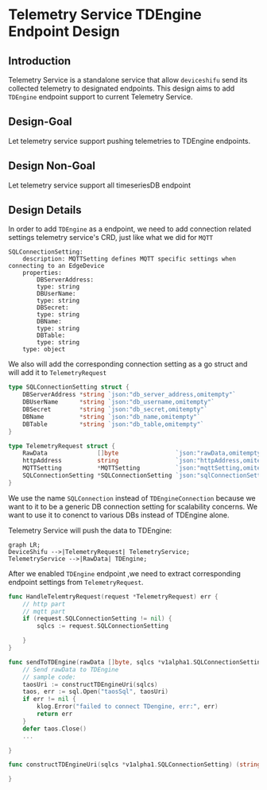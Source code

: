 # Telemetry Service TDEngine Endpoint Design

## Introduction
Telemetry Service is a standalone service that allow `deviceshifu` send its collected telemetry to designated endpoints. This design aims to add `TDEngine` endpoint support to current Telemetry Service.

## Design-Goal
Let telemetry service support pushing telemetries to TDEngine endpoints.

## Design Non-Goal
Let telemetry service support all timeseriesDB endpoint


## Design Details
In order to add `TDEngine` as a endpoint, we need to add connection related settings telemetry service's CRD, just like  what we did for `MQTT` 

```ymal
SQLConnectionSetting:
    description: MQTTSetting defines MQTT specific settings when connecting to an EdgeDevice
    properties:
        DBServerAddress:
        type: string
        DBUserName:
        type: string
        DBSecret:
        type: string
        DBName:
        type: string
        DBTable:
        type: string
    type: object
```

We also will add the corresponding connection setting as a go struct and will add it to `TelemetryRequest`

```go
type SQLConnectionSetting struct {
	DBServerAddress *string `json:"db_server_address,omitempty"`
	DBUserName      *string `json:"db_username,omitempty"`
	DBSecret        *string `json:"db_secret,omitempty"`
	DBName          *string `json:"db_name,omitempty"`
	DBTable         *string `json:"db_table,omitempty"`
}

type TelemetryRequest struct {
	RawData              []byte                `json:"rawData,omitempty"`
	httpAddress          string                `json:"httpAddress,omitempty"`
	MQTTSetting          *MQTTSetting          `json:"mqttSetting,omitempty"`
	SQLConnectionSetting *SQLConnectionSetting `json:"sqlConnectionSetting,omitempty"`
}
```

We use the name `SQLConnection` instead of `TDEngineConnection` because we want to it to be a generic DB connection setting for scalability concerns. We want to use it to conenct to various DBs instead of TDEngine alone.

Telemetry Service will push the data to TDEngine:
```mermaid
graph LR;
DeviceShifu -->|TelemetryRequest| TelemetryService;
TelemetryService -->|RawData| TDEngine;

```

After we enabled `TDEngine` endpoint ,we need to extract corresponding endpoint settings from `TelemetryRequest`.

```go
func HandleTelemtryRequest(request *TelemetryRequest) err {
	// http part
    // mqtt part
    if (request.SQLConnectionSetting != nil) {
        sqlcs := request.SQLConnectionSetting

    }
}

func sendToTDEngine(rawData []byte, sqlcs *v1alpha1.SQLConnectionSetting) err {
	// Send rawData to TDEngine
    // sample code:
    taosUri := constructTDEngineUri(sqlcs)
    taos, err := sql.Open("taosSql", taosUri)
    if err != nil {
        klog.Error("failed to connect TDengine, err:", err)
        return err
    }
    defer taos.Close()
    ...

}

func constructTDEngineUri(sqlcs *v1alpha1.SQLConnectionSetting) (string, error) {

}
```